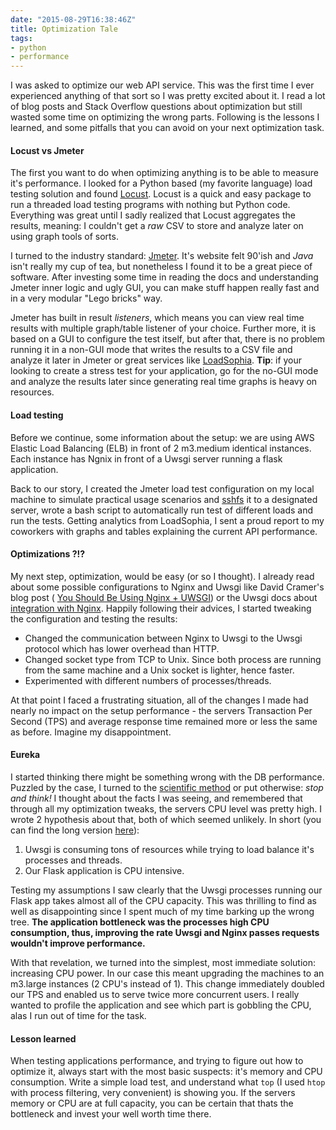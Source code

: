 ```yaml
---
date: "2015-08-29T16:38:46Z"
title: Optimization Tale
tags: 
- python
- performance
---
```


I was asked to optimize our web API service. This was the first time I ever experienced anything of that sort so I was pretty excited about it. I read a lot of blog posts and Stack Overflow questions about optimization but still wasted some time on optimizing the wrong parts. Following is the lessons I learned, and some pitfalls that you can avoid on your next optimization task.

#### Locust vs Jmeter
The first you want to do when optimizing anything is to be able to measure it's performance. I looked for a Python based (my favorite language) load testing solution and found [Locust](http://locust.io/). Locust is a quick and easy package to run a threaded load testing programs with nothing but Python code. Everything was great until I sadly realized that Locust aggregates the results, meaning: I couldn't get a *raw* CSV to store and analyze later on using graph tools of sorts.

I turned to the industry standard: [Jmeter](http://jmeter.apache.org/). It's website felt 90'ish and *Java* isn't really my cup of tea, but nonetheless I found it to be a great piece of software.  After investing some time in reading the docs and understanding Jmeter inner logic and ugly GUI, you can make stuff happen really fast and in a very modular "Lego bricks" way.

Jmeter has built in result *listeners*, which means you can view real time results with multiple graph/table listener of your choice. Further more, it is based on a GUI to configure the test itself, but after that, there is no problem running it in a non-GUI mode that writes the results to a CSV file and analyze it later in Jmeter or great services like [LoadSophia](https://loadosophia.org/). **Tip**: if your looking to create a stress test for your application, go for the no-GUI mode and analyze the results later since generating real time graphs is heavy on resources. 

#### Load testing
Before we continue, some information about the setup: we are using AWS Elastic Load Balancing (ELB) in front of 2 m3.medium identical instances. Each instance has Ngnix in front of a Uwsgi server running a flask application.   

Back to our story, I created the Jmeter load test configuration on my local machine to simulate practical usage scenarios and [sshfs](https://wiki.archlinux.org/index.php/Sshfs) it to a designated server, wrote a bash script to automatically run test of different loads and run the tests. Getting analytics from LoadSophia, I sent a proud report to my coworkers with graphs and tables explaining the current API performance.

#### Optimizations ?!?
My next step, optimization, would be easy (or so I thought). I already read about some possible configurations to Nginx and Uwsgi like David Cramer's blog post ( [You Should Be Using Nginx + UWSGI](http://cramer.io/2013/06/27/serving-python-web-applications/)) or the Uwsgi docs about [integration with Nginx](http://uwsgi-docs.readthedocs.org/en/latest/Nginx.html). Happily following their advices, I started tweaking the configuration and testing the results:

- Changed the communication between Nginx to Uwsgi to the Uwsgi protocol which has lower overhead than HTTP.
- Changed socket type from TCP to Unix. Since both process are running from the same machine and a Unix socket is lighter, hence faster.
- Experimented with different numbers of processes/threads.

At that point I faced a frustrating situation, all of the changes I made had nearly no impact on the setup performance - the servers Transaction Per Second (TPS) and average response time remained more or less the same as before. Imagine my disappointment. 

#### Eureka
I started thinking there might be something wrong with the DB performance. Puzzled by the case, I turned to the [scientific method](http://goo.gl/K1gH7Z) or put otherwise: *stop and think!* I thought about the facts I was seeing, and remembered that through all my optimization tweaks, the servers CPU level was pretty high. I wrote 2 hypothesis about that, both of which seemed unlikely. In short (you can find the long version [here](https://goo.gl/irxrcs)): 

1. Uwsgi is consuming tons of resources while trying to load balance it's processes and threads.
2. Our Flask application is CPU intensive.

Testing my assumptions I saw clearly that the Uwsgi processes running our Flask app takes almost all of the CPU capacity. This was thrilling to find as well as disappointing since I spent much of my time barking up the wrong tree. **The application bottleneck was the processes high CPU consumption, thus, improving the rate Uwsgi and Nginx passes requests wouldn't improve performance.**

With  that revelation, we turned into the simplest, most immediate solution: increasing CPU power. In our case this meant upgrading the machines to an m3.large instances (2 CPU's instead of 1). This change immediately doubled our TPS and enabled us to serve twice more concurrent users. I really wanted to profile the application and see which part is gobbling the CPU, alas I run out of time for the task. 

#### Lesson learned
When testing applications performance, and trying to figure out how to optimize it, always start with the most basic suspects: it's memory and CPU consumption. Write a simple load test, and understand what `top` (I used `htop` with process filtering, very convenient) is showing you. If the servers memory or CPU are at full capacity, you can be certain that thats the bottleneck and invest your well worth time there. 